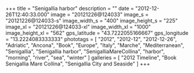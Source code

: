 +++
title = "Senigallia harbor"
description = ""
date = "2012-12-26T12:40:33.000"
image = "20121226@124033"
image_s = "20121226@124033-s"
image_width_s = "400"
image_height_s = "225"
image_xl = "20121226@124033-xl"
image_width_xl = "1000"
image_height_xl = "562"
gps_latitude = "43.7222055166667"
gps_longitude = "13.2224083333333"
phototags = [ "2012", "2012-12", "2012-12-26", "Adriatic", "Ancona", "Book", "Europe", "Italy", "Marche", "Mediterranean", "Senigallia", "Senigallia harbor", "SenigalliaMareCollina", "harbor", "morning", "river", "sea", "winter" ]
galleries = [ "2012 Timeline", "Book Senigallia Mare Collina", "Senigallia City and Seaside" ]
+++
